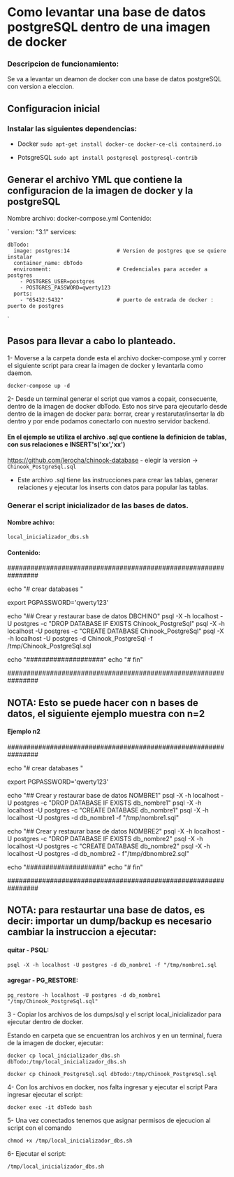 # Como levantar una base de datos postgreSQL dentro de una imagen de docker

### Descripcion de funcionamiento:
Se va a levantar un deamon de docker con una base de datos postgreSQL con version a eleccion.

## Configuracion inicial 

### Instalar las siguientes dependencias:

- Docker 
`sudo apt-get install docker-ce docker-ce-cli containerd.io`

- PotsgreSQL
`sudo apt install postgresql postgresql-contrib`

## Generar el archivo YML que contiene la configuracion de la imagen de docker y la postgreSQL 

Nombre archivo: docker-compose.yml
Contenido:

`
version: "3.1"
services:

    dbTodo:
      image: postgres:14               # Version de postgres que se quiere instalar
      container_name: dbTodo 
      environment:                     # Credenciales para acceder a postgres
        - POSTGRES_USER=postgres
        - POSTGRES_PASSWORD=qwerty123
      ports:
        - "65432:5432"                 # puerto de entrada de docker : puerto de postgres
`


## Pasos para llevar a cabo lo planteado.

1- Moverse a la carpeta donde esta el archivo docker-compose.yml y correr el siguiente script para crear la imagen de docker y levantarla como daemon.

`docker-compose up -d`  

2- Desde un terminal generar el script que vamos a copair, consecuente, dentro de la imagen de docker dbTodo. Esto nos sirve para ejecutarlo desde dentro de la imagen de docker para: borrar, crear y restarutar/insertar la db dentro y por ende podamos conectarlo con nuestro servidor backend.

#### En el ejemplo se utiliza el archivo .sql que contiene la definicion de tablas, con sus relaciones e INSERT's('xx','xx') 
 https://github.com/lerocha/chinook-database - elegir la version -> `Chinook_PostgreSql.sql`
- Este archivo .sql tiene las instrucciones para crear las tablas, generar relaciones y ejecutar los inserts con datos para popular las tablas.

### Generar el script inicializador de las bases de datos.

#### Nombre achivo: 

`local_inicializador_dbs.sh`

#### Contenido:

################################################################

echo "# crear databases "

export PGPASSWORD='qwerty123'

echo "## Crear y restaurar base de datos DBCHINO"
psql -X -h localhost -U postgres -c "DROP DATABASE IF EXISTS Chinook_PostgreSql"
psql -X -h localhost -U postgres -c "CREATE DATABASE Chinook_PostgreSql"
psql -X -h localhost -U postgres -d Chinook_PostgreSql -f /tmp/Chinook_PostgreSql.sql


echo "####################"
echo "# fin" 

################################################################


## NOTA: Esto se puede hacer con n bases de datos, el siguiente ejemplo muestra con n=2


#### Ejemplo n2

################################################################

echo "# crear databases "

export PGPASSWORD='qwerty123'

echo "## Crear y restaurar base de datos NOMBRE1"
psql -X -h localhost -U postgres -c "DROP DATABASE IF EXISTS db_nombre1"
psql -X -h localhost -U postgres -c "CREATE DATABASE db_nombre1"
psql -X -h localhost -U postgres -d db_nombre1 -f "/tmp/nombre1.sql"

echo "## Crear y restaurar base de datos NOMBRE2"
psql -X -h localhost -U postgres -c "DROP DATABASE IF EXISTS db_nombre2"
psql -X -h localhost -U postgres -c "CREATE DATABASE db_nombre2"
psql -X -h localhost -U postgres -d db_nombre2 - f"/tmp/dbnombre2.sql"

echo "####################"
echo "# fin" 

################################################################

## NOTA: para restaurtar una base de datos, es decir: importar un dump/backup es necesario cambiar la instruccion a ejecutar:

#### quitar - PSQL:  
  `psql -X -h localhost -U postgres -d db_nombre1 -f "/tmp/nombre1.sql`

#### agregar - PG_RESTORE: 

`pg_restore -h localhost -U postgres -d db_nombre1 "/tmp/Chinook_PostgreSql.sql"`


3 - Copiar los archivos de los dumps/sql y el script local_inicializador para ejecutar dentro de docker.

Estando en carpeta que se encuentran los archivos y en un terminal, fuera de la imagen de docker, ejecutar:

`docker cp local_inicializador_dbs.sh dbTodo:/tmp/local_inicializador_dbs.sh`

`docker cp Chinook_PostgreSql.sql dbTodo:/tmp/Chinook_PostgreSql.sql`


4- Con los archivos en docker, nos falta ingresar y ejecutar el script
Para ingresar ejecutar el script:

 `docker exec -it dbTodo bash` 

5- Una vez conectados tenemos que asignar permisos de ejecucion al script con el comando

`chmod +x /tmp/local_inicializador_dbs.sh`

6- Ejecutar el script:

  `/tmp/local_inicializador_dbs.sh`

  
